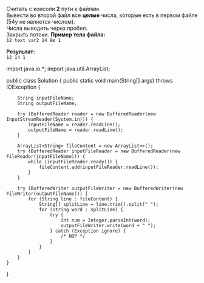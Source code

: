 Считать с консоли **2** пути к файлам.  
Вывести во второй файл все **целые** числа, которые есть в первом файле (54у не является числом).  
Числа выводить через пробел.  
Закрыть потоки.
**Пример тела файла:**  
`12 text var2 14 8ю 1`

**Результат:**  
`12 14 1`



import java.io.\*;
import java.util.ArrayList;

public class Solution {
    public static void main(String[] args) throws IOException {

        String inputFileName;
        String outputFileName;

        try (BufferedReader reader = new BufferedReader(new InputStreamReader(System.in))) {
            inputFileName = reader.readLine();
            outputFileName = reader.readLine();
        }

        ArrayList<String> fileContent = new ArrayList<>();
        try (BufferedReader inputFileReader = new BufferedReader(new FileReader(inputFileName))) {
            while (inputFileReader.ready()) {
                fileContent.add(inputFileReader.readLine());
            }
        }

        try (BufferedWriter outputFileWriter = new BufferedWriter(new FileWriter(outputFileName))) {
            for (String line : fileContent) {
                String[] splitLine = line.trim().split(" ");
                for (String word : splitLine) {
                    try {
                        int num = Integer.parseInt(word);
                        outputFileWriter.write(word + " ");
                    } catch (Exception ignore) {
                        /* NOP */
                    }
                }
            }
        }
    }
}

